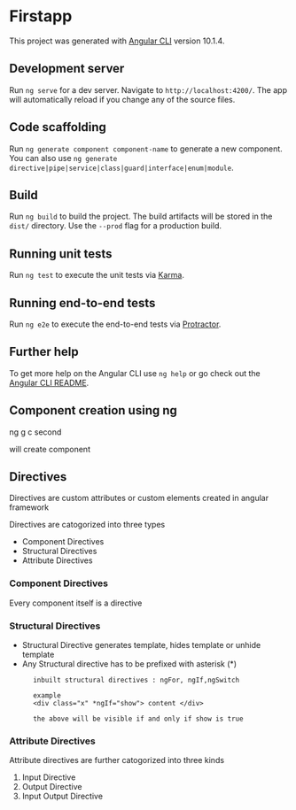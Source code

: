 # Firstapp

This project was generated with [Angular CLI](https://github.com/angular/angular-cli) version 10.1.4.

## Development server

Run `ng serve` for a dev server. Navigate to `http://localhost:4200/`. The app will automatically reload if you change any of the source files.

## Code scaffolding

Run `ng generate component component-name` to generate a new component. You can also use `ng generate directive|pipe|service|class|guard|interface|enum|module`.

## Build

Run `ng build` to build the project. The build artifacts will be stored in the `dist/` directory. Use the `--prod` flag for a production build.

## Running unit tests

Run `ng test` to execute the unit tests via [Karma](https://karma-runner.github.io).

## Running end-to-end tests

Run `ng e2e` to execute the end-to-end tests via [Protractor](http://www.protractortest.org/).

## Further help

To get more help on the Angular CLI use `ng help` or go check out the [Angular CLI README](https://github.com/angular/angular-cli/blob/master/README.md).

## Component creation using  ng

ng g c second

will create component

## Directives
   
Directives are custom attributes or custom elements created in angular framework

Directives are catogorized into three types 
    
* Component Directives
* Structural Directives
* Attribute Directives

  
### Component Directives
 
Every component itself is a directive

### Structural Directives
   
* Structural Directive generates template, hides template or unhide template
* Any Structural directive has to be prefixed with asterisk (*)

```
      inbuilt structural directives : ngFor, ngIf,ngSwitch

      example
      <div class="x" *ngIf="show"> content </div>

      the above will be visible if and only if show is true
```

###  Attribute Directives

Attribute directives are further catogorized into three kinds

1. Input Directive
2. Output Directive
3. Input Output Directive
    
